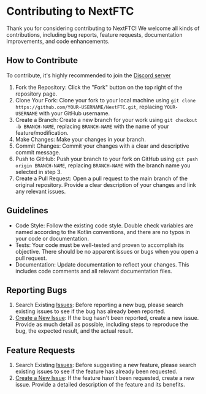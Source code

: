 # Contributing to NextFTC

Thank you for considering contributing to NextFTC! We welcome all kinds of contributions, including
bug reports, feature
requests, documentation improvements, and code enhancements.

## How to Contribute

To contribute, it's highly recommended to join the [Discord server](https://discord.gg/PjP9Ze6fkX)

1. Fork the Repository: Click the "Fork" button on the top right of the repository page.
2. Clone Your Fork: Clone your fork to your local machine
   using `git clone https://github.com/YOUR-USERNAME/NextFTC.git`,
   replacing `YOUR-USERNAME` with your GitHub username.
3. Create a Branch: Create a new branch for your work using `git checkout -b BRANCH-NAME`, replacing
   `BRANCH-NAME` with
   the name of your feature/modification.
4. Make Changes: Make your changes in your branch.
5. Commit Changes: Commit your changes with a clear and descriptive commit message.
6. Push to GitHub: Push your branch to your fork on GitHub using `git push origin BRANCH-NAME`,
   replacing `BRANCH-NAME`
   with the branch name you selected in step 3.
7. Create a Pull Request: Open a pull request to the main branch of the original repository. Provide
   a clear description
   of your changes and link any relevant issues.

## Guidelines

- Code Style: Follow the existing code style. Double check variables are named according to the
  Kotlin conventions, and
  there are no typos in your code or documentation.
- Tests: Your code must be well-tested and proven to accomplish its objective. There should be no
  apparent issues or
  bugs when you open a pull request.
- Documentation: Update documentation to reflect your changes. This includes code comments and all
  relevant
  documentation files.

## Reporting Bugs

1. Search Existing [Issues](https://github.com/rowan-mcalpin/NextFTC/issues): Before reporting a new
   bug, please search
   existing issues to see if the bug has already been reported.
2. [Create a New Issue](https://github.com/rowan-mcalpin/NextFTC/issues/new): If the bug hasn't been
   reported, create a
   new issue. Provide as much detail as possible, including steps to reproduce the bug, the expected
   result, and the
   actual result.

## Feature Requests

1. Search Existing [Issues](https://github.com/rowan-mcalpin/NextFTC/issues): Before suggesting a
   new feature, please
   search existing issues to see if the feature has already been requested.
2. [Create a New Issue](https://github.com/rowan-mcalpin/NextFTC/issues/new): If the feature hasn't
   been requested,
   create a new issue. Provide a detailed description of the feature and its benefits.